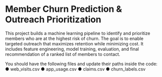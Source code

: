 # Member Churn Prediction & Outreach Prioritization

This project builds a machine learning pipeline to identify and prioritize members who are at the highest risk of churn. 
The goal is to enable targeted outreach that maximizes retention while minimizing cost. 
It includes feature engineering, model training, evaluation, and final recommendation of a ranked list of members to contact.

You should have the following files and update their paths inside the code:
● web_visits.csv
● app_usage.csv
● claims.csv
● churn_labels.csv

